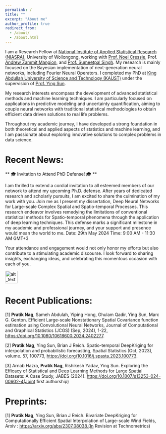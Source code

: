 ```yaml
---
permalink: /
title: ""
excerpt: "About me"
author_profile: true
redirect_from: 
  - /about/
  - /about.html
---
```



I am a Research Fellow at [National Institute of Applied Statistical Research (NIASRA)](https://www.uow.edu.au/niasra/), University of Wollongong, working with [Prof. Noel Cressie](https://scholars.uow.edu.au/noel-cressie), Prof. [Andrew Zammit Mangion](https://scholars.uow.edu.au/andrew-zammit-mangion), and [Prof. Sumeetpal Singh](https://scholars.uow.edu.au/sumeetpal-singh). My research is mainly focused on the Bayesian implementation of next-generation neural networks, including Fourier Neural Operators. I completed my PhD at [King Abdullah University of Science and Technology (KAUST)](https://cemse.kaust.edu.sa/stat) under the supervision of [Prof. Ying Sun](https://www.kaust.edu.sa/en/study/faculty/ying-sun).

My research interests encompass the development of advanced statistical methods and machine learning techniques. I am particularly focused on applications in predictive modeling and uncertainty quantification, aiming to couple neural networks with traditional statistical methodologies to obtain efficient data driven solutions to real life problems.

Throughout my academic journey, I have developed a strong foundation in both theoretical and applied aspects of statistics and machine learning, and I am passionate about exploring innovative solutions to complex problems in data science.

Recent News:
===
** 🎓 Invitation to Attend PhD Defense! 🎓 **

I am thrilled to extend a cordial invitation to all esteemed members of our network to attend my upcoming Ph.D. defense. After years of dedicated research and scholarly pursuits, I am excited to share the culmination of my work with you.
Join me as I present my dissertation, Deep Neural Networks for Large-scale Complex Spatial and Spatio-temporal Processes. This research endeavor involves remedying the limitations of conventional statistical methods for Spatio-temporal phenomena through the application of deep learning techniques. This defense marks a significant milestone in my academic and professional journey, and your support and presence would mean the world to me.
Date: 29th May 2024
Time: 9:00 AM - 11:30 AM GMT+3

Your attendance and engagement would not only honor my efforts but also contribute to a stimulating academic discourse. I look forward to sharing insights, exchanging ideas, and celebrating this momentous occasion with each of you.

[<img alt="alt_text" width="40px" src="[images/image.PNG](https://images.app.goo.gl/ea4Tt7MfSqWmb6hG7)" />](https://cemse.kaust.edu.sa/people/person/pratik-nag)



Recent Publications:
===
[1] **Pratik Nag**, Sameh Abdulah, Yiping Hong, Ghulam Qadir, Ying Sun, Marc G. Genton. Efficient Large-scale Nonstationary
Spatial Covariance function estimation using Convolutional Neural Networks, Journal of Computational and Graphical
Statistics (JCGS) (Sep, 2024), 1-22, https://doi.org/10.1080/10618600.2024.2402277.

[2] **Pratik Nag**, Ying Sun, Brian J Reich. Spatio-temporal DeepKriging for interpolation and probabilistic forecasting, Spatial
Statistics (Oct, 2023), volume. 57, 100773, https://doi.org/10.1016/j.spasta.2023.100773.

[3] Arnab Hazra, **Pratik Nag**, Rishikesh Yadav, Ying Sun. Exploring the Efficacy of Statistical and Deep Learning Methods for Large
Spatial Datasets: A Case Study, JABES (2024). https://doi.org/10.1007/s13253-024-00602-4(Joint first authorship)


Preprints:
===
[1] **Pratik Nag**, Ying Sun, Brian J Reich. Bivariate DeepKriging for Computationally Efficient Spatial Interpolation of Large-scale
Wind Fields, Arxiv : https://arxiv.org/abs/2307.08038.(In Revision at Technometrics)
